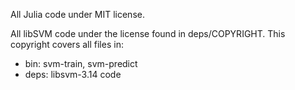 All Julia code under MIT license.

All libSVM code under the license found in deps/COPYRIGHT. This copyright
covers all files in:

* bin: svm-train, svm-predict
* deps: libsvm-3.14 code
